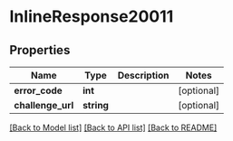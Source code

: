 # InlineResponse20011

## Properties
Name | Type | Description | Notes
------------ | ------------- | ------------- | -------------
**error_code** | **int** |  | [optional] 
**challenge_url** | **string** |  | [optional] 

[[Back to Model list]](../../README.md#documentation-for-models) [[Back to API list]](../../README.md#documentation-for-api-endpoints) [[Back to README]](../../README.md)

